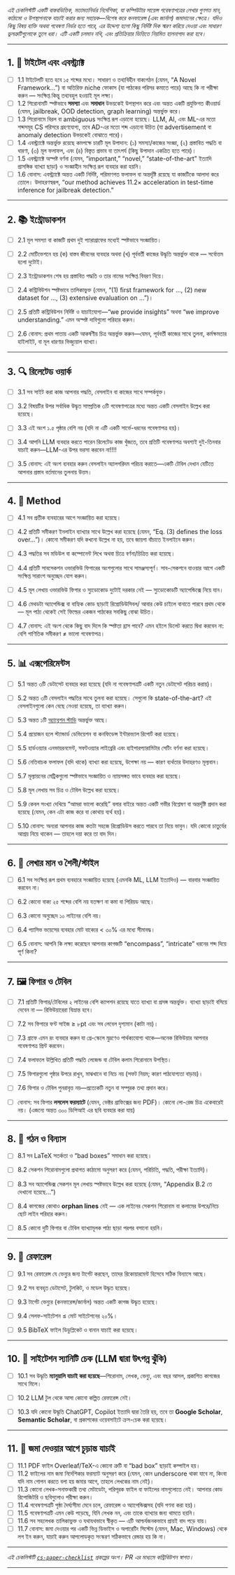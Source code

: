 _এই চেকলিস্টটি একটি বাস্তবভিত্তিক, মতামতনির্ভর নির্দেশিকা, যা কম্পিউটার সায়েন্স গবেষণাপত্রের লেখার গুণগত মান, কাঠামো ও উপস্থাপনাকে যাচাই করার জন্য সহায়ক—বিশেষ করে কনফারেন্স (এবং জার্নাল) জমাদানের ক্ষেত্রে। যদিও কিছু বিষয় ব্যক্তি অথবা গবেষণা নির্ভর হতে পারে, এর উদ্দেশ্য হলো কিছু নির্দিষ্ট দিক স্মরণ করিয়ে দেওয়া এবং সাধারণ ভুলত্রুটিগুলোকে তুলে ধরা। এটি একটি চলমান নথি, এবং প্রতিক্রিয়ার ভিত্তিতে নিয়মিত হালনাগাদ করা হবে।_

---

## 1. 🎯 টাইটেল এবং এবস্ট্র্যাক্ট

- [ ] 1.1 টাইটেলটি হতে হবে ১৫ শব্দের মধ্যে। সাধারণ ও তথ্যবিহীন বাক্যগঠন (যেমন, “A Novel Framework...”) বা অতিরিক্ত niche ফোকাস (যা পাঠকের পরিসর কমাতে পারে) আছে কি না পরীক্ষা করুন — সংক্ষিপ্ত কিন্তু তথ্যবহুল হওয়াই মূল লক্ষ্য।
- [ ] 1.2 শিরোনামটি স্পষ্টভাবে **সমস্যা** এবং **সমাধান** উভয়কেই উপস্থাপন করে এবং অন্তত একটি প্রযুক্তিগত কীওয়ার্ড (যেমন, jailbreak, OOD detection, graph learning) অন্তর্ভুক্ত করে।
- [ ] 1.3 শিরোনামে বিরল বা ambiguous সংক্ষিপ্ত রূপ এড়ানো হয়েছে। LLM, AI, এবং ML-এর মতো শব্দসমূহ CS পরিসরে গ্রহণযোগ্য, তবে AD-এর মতো শব্দ এড়ানো উচিত (যা advertisement বা anomaly detection উভয়কেই বোঝাতে পারে)।
- [ ] 1.4 এবস্ট্র্যাক্টে অন্তর্ভুক্ত রয়েছে কমপক্ষে চারটি মূল উপাদান: (১) সমস্যা/কাজের সংজ্ঞা, (২) প্রস্তাবিত পদ্ধতি বা ধারণা, (৩) মূল ফলাফল, এবং (৪) বিস্তৃত প্রভাব বা তাৎপর্য (কিছু উপাদান একত্রিত হতে পারে)।
- [ ] 1.5 এবস্ট্র্যাক্টে অস্পষ্ট বর্ণনা (যেমন, “important,” “novel,” “state-of-the-art” ইত্যাদি প্রাসঙ্গিক ব্যাখ্যা ছাড়া) ও সংজ্ঞাহীন সংক্ষিপ্ত রূপ ব্যবহার করা হয়নি।
- [ ] 1.6 বোনাস: এবস্ট্র্যাক্টে অন্তত একটি নির্দিষ্ট, পরিমাণগত ফলাফল বা অন্তর্দৃষ্টি রয়েছে যা কাজটিকে আলাদা করে তোলে। উদাহরণস্বরূপ, “our method achieves 11.2× acceleration in test-time inference for jailbreak detection.”

---

## 2. 📚 ইন্ট্রোডাকশন

- [ ] 2.1 মূল সমস্যা বা কাজটি প্রথম দুই প্যারাগ্রাফের মধ্যেই স্পষ্টভাবে সংজ্ঞায়িত।
- [ ] 2.2 মোটিভেশনে হয় (ক) বাস্তব জীবনের ব্যবহার অথবা (খ) পূর্ববর্তী কাজের উদ্ধৃতি অন্তর্ভুক্ত থাকে — সর্বোত্তম হলো দুটোই।
- [ ] 2.3 ইন্ট্রোডাকশন শেষ হয় প্রস্তাবিত পদ্ধতি ও তার নামের সংক্ষিপ্ত বিবরণ দিয়ে।
- [ ] 2.4 কন্ট্রিবিউশন স্পষ্টভাবে তালিকাভুক্ত (যেমন, “(1) first framework for ..., (2) new dataset for ..., (3) extensive evaluation on ...”)।
- [ ] 2.5 প্রতিটি কন্ট্রিবিউশন নির্দিষ্ট ও যাচাইযোগ্য—“we provide insights” অথবা “we improve understanding.” এমন অস্পষ্ট দাবিগুলো পরিহার করুন।
- [ ] 2.6 বোনাস: প্রথম পাতায় একটি আকর্ষণীয় চিত্র অন্তর্ভুক্ত করুন—যেমন, পূর্ববর্তী কাজের সাথে তুলনা, কর্মক্ষমতার হাইলাইট, বা মূল ধারণার ভিজ্যুয়াল ব্যাখ্যা।


---

## 3. 🔍 রিলেটেড ওয়ার্ক

- [ ] 3.1 সব সাইট করা কাজ আপনার পদ্ধতি, বেসলাইন বা কাজের সাথে সম্পর্কযুক্ত।
- [ ] 3.2 বিষয়টির উপর সর্বাধিক উদ্ধৃত সাম্প্রতিক ৩টি গবেষণাপত্রের মধ্যে অন্তত একটি বেসলাইন উল্লেখ করা হয়েছে।
- [ ] 3.3 এই অংশ ১.৫ পৃষ্ঠার বেশি নয় (যদি না এটি একটি সার্ভে-ধরনের গবেষণাপত্র হয়)।
- [ ] 3.4 আপনি LLM ব্যবহার করতে পারেন রিলেটেড কাজ খুঁজতে, তবে প্রতিটি গবেষণাপত্র অবশ্যই দুই-তিনবার যাচাই করুন—LLM-এর উপর ভরসা করবেন না!!!!
- [ ] 3.5 বোনাস: এই অংশ ব্যবহার করুন বেসলাইন অ্যালগরিদম পরিচয় করাতে—একটি টেবিল দেখান যেটিতে আপনার প্রস্তাব বর্তমানের তুলনায় উত্তম।


---

## 4. 🧪 Method

- [ ] 4.1 সব প্রতীক ব্যবহারের আগে সংজ্ঞায়িত করা হয়েছে।
- [ ] 4.2 প্রতিটি সমীকরণ ইনলাইন ব্যাখ্যার সাথে উল্লেখ করা হয়েছে (যেমন, “Eq. (3) defines the loss over…”)। কোনো সমীকরণ যদি কখনো উল্লেখ না হয়, তবে জায়গা বাঁচাতে ইনলাইনে করুন।
- [ ] 4.3 পদ্ধতির সব মডিউল বা কম্পোনেন্ট লিখে অথবা চিত্রে বর্ণনা/চিত্রিত করা হয়েছে।
- [ ] 4.4 প্রতিটি সাবসেকশন ওভারভিউ ফিগারের অংশগুলোর সাথে সামঞ্জস্যপূর্ণ। সাব-সেকশনে যাওয়ার আগে একটি সংক্ষিপ্ত সারাংশ অনুচ্ছেদ যোগ করুন।
- [ ] 4.5 মূল লেখায় ওভারভিউ ফিগার ও স্যুডোকোড দুটোই দরকার নেই — স্যুডোকোডটি অ্যাপেন্ডিক্সে নিয়ে যান।
- [ ] 4.6 মেথডটা অ্যাপেন্ডিক্স বা বাহ্যিক কোড ছাড়াই রিপ্রোডিউসিবল/ আবার কেউ চাইলে বানাতে পারবে প্রথম থেকে — মূল পাঠ্য থেকেই সেই ফিল্ডের একজন পাঠকের সবকিছু বোঝা উচিত।
- [ ] 4.7 বোনাস: এই অংশ থেকে কিছু বাদ দিলে কি  স্পষ্টতা হ্রাস পাবে? এমন হইলে ডিলেট করতে দ্বিধা করবেন না: বেশি গাণিতিক সমীকরণ ≠ ভালো গবেষণাপত্র।


---

## 5. 📊 এক্সপেরিমেন্টস

- [ ] 5.1 অন্তত ৩টি ডেটাসেট ব্যবহার করা হয়েছে (যদি না গবেষণাপত্রটি একটি নতুন ডেটাসেট পরিচয় করায়)।
- [ ] 5.2 অন্তত ৩টি বেসলাইন পদ্ধতির সাথে তুলনা করা হয়েছে। সেগুলো কি state-of-the-art? এই বেসলাইনগুলো কেন বেছে নেওয়া হয়েছে, তা ব্যাখ্যা করুন।
- [ ] 5.3 অন্তত ১টি [অ্যাব্লেশন স্টাডি](https://www.baeldung.com/cs/ml-ablation-study) অন্তর্ভুক্ত আছে।
- [ ] 5.4 প্রয়োজন হলে স্ট্যান্ডার্ড ডেভিয়েশন বা কনফিডেন্স ইন্টারভ্যাল রিপোর্ট করা হয়েছে।
- [ ] 5.5 হার্ডওয়্যার এনভায়রনমেন্ট, সফটওয়্যার লাইব্রেরি এবং হাইপারপ্যারামিটার সেটিং বর্ণনা করা হয়েছে।
- [ ] 5.6 নেতিবাচক ফলাফল (যদি থাকে) ব্যাখ্যা করা হয়েছে, উপেক্ষা নয় — কারণ ব্যর্থতার উদাহরণও মূল্যবান।
- [ ] 5.7 মূল্যায়নের মেট্রিকগুলো স্পষ্টভাবে সংজ্ঞায়িত ও ন্যায়সঙ্গত ভাবে ব্যবহার করা হয়েছে।
- [ ] 5.8 মূল লেখায় সব চিত্র ও টেবিল উল্লেখ করা হয়েছে।
- [ ] 5.9 কেবল সংখ্যা দেখিয়ে “আমরা ভালো করেছি” বলার বাইরে অন্তত একটি গভীর বিশ্লেষণ বা অন্তর্দৃষ্টি প্রদান করা হয়েছে (যেমন, কেন এটা কাজ করে বা কোথায় ব্যর্থ হয়)।
- [ ] 5.10 বোনাস: অন্যরা আপনার কাজ কতটা সহজে রিপ্রোডিউস করতে পারবে তা নিয়ে ভাবুন। যদি কোনো চাতুর্যের আশ্রয় নিয়ে থাকেন — তাহলে দয়া করে তা বাদ দিন।




---

## 6. 🧾 লেখার মান ও শৈলী/স্টাইল

- [ ] 6.1 সব সংক্ষিপ্ত রূপ প্রথম ব্যবহারে সংজ্ঞায়িত হয়েছে (এমনকি ML, LLM ইত্যাদিও) — বারবার সংজ্ঞায়িত করবেন না।
- [ ] 6.2 কোনো বাক্য ২৫ শব্দের বেশি নয় যতক্ষণ না কমা বা পিরিয়ড আছে।
- [ ] 6.3 কোনো অনুচ্ছেদ ১০ লাইনের বেশি নয়।
- [ ] 6.4 প্যাসিভ ভয়েসের ব্যবহার মোট বাক্যের < ৩০% এর মধ্যে সীমাবদ্ধ।
- [ ] 6.5 বোনাস: আপনি কি লক্ষ্য করেছেন আপনার কাগজটি “encompass”, “intricate” ধরনের শব্দ দিয়ে পূর্ণ কিনা?


---

## 7. 🖼️ ফিগার ও টেবিল

- [ ] 7.1 প্রতিটি ফিগার/টেবিলের ২ লাইনের বেশি ক্যাপশন রয়েছে যাতে ব্যাখ্যা বা প্রসঙ্গ অন্তর্ভুক্ত। ব্যাখ্যা ছাড়াই বসিয়ে দেবেন না — রিভিউয়ারেরা বিভ্রান্ত হবে।
- [ ] 7.2 সব ফিগারে ফন্ট সাইজ ≥ ৮pt এবং সব লেবেল দৃশ্যমান (কাটা নয়)।
- [ ] 7.3 গ্রাফে এমন রং ব্যবহার করুন যা গ্রে-স্কেলে মুদ্রণেও পার্থক্যযোগ্য থাকে—অনেক রিভিউয়ার আপনার গবেষণাপত্র প্রিন্ট করবেন।
- [ ] 7.4 ফলাফলে উল্লিখিত প্রতিটি পদ্ধতি লেজেন্ড বা টেবিল কলাম শিরোনামে উপস্থিত।
- [ ] 7.5 ফিগারগুলো পৃষ্ঠার উপরে রাখুন, মাঝখানে বা নিচে নয় (সফট নিয়ম; কারণ পাঠযোগ্যতা বাড়ায়)।
- [ ] 7.6 ফিগার ও টেবিল পুনরাবৃত্ত নয়—প্রত্যেকটি নতুন বা সম্পূরক তথ্য প্রদান করে।
- [ ] বোনাস: সব ফিগার **লসলেস ফরম্যাটে** (যেমন, ভেক্টর গ্রাফিক্সের জন্য PDF)। কোনো লো-রেজ চিত্র একেবারেই নয়। (এজন্যে অন্তত ৩০০ ডিপিআই এর ছবি ব্যবহার করা যায়)



---

## 8. 🧱 গঠন ও বিন্যাস

- [ ] 8.1 সব LaTeX সতর্কতা ও “bad boxes” সমাধান করা হয়েছে।
- [ ] 8.2 সেকশন শিরোনামগুলো প্রথাগত কাঠামো অনুসরণ করে (যেমন, পরিচিতি, পদ্ধতি, পরীক্ষা ইত্যাদি)।
- [ ] 8.3 সব অ্যাপেন্ডিক্স সেকশন মূল লেখায় স্পষ্টভাবে উল্লেখ করা হয়েছে (যেমন, “Appendix B.2 তে দেখানো হয়েছে…”)
- [ ] 8.4 কাগজের কোথাও **orphan lines** নেই — এক লাইনের সেকশন শিরোনাম বা কলামের উপরে/নিচে ছোট লাইন পরিহার করুন।
- [ ] 8.5 কোনো দুটি ফিগার বা টেবিল ব্যাখ্যামূলক পাঠ্য ছাড়া পরপর বসানো হয়নি।


---

## 9. 📎 রেফারেন্স

- [ ] 9.1 সব রেফারেন্স যে ভেন্যুর জন্য টার্গেট করছেন, তাদের রিকোয়ারমেন্ট হিসেবে সঠিক বিন্যাসে আছে।
- [ ] 9.2 সব ব্যবহৃত ডেটাসেট, টুলকিট, ও মডেল উদ্ধৃত হয়েছে।
- [ ] 9.3 টার্গেট ভেন্যুর (কনফারেন্স/জার্নাল) অন্তত একটি কাগজ উদ্ধৃত হয়েছে।
- [ ] 9.4 সেলফ-সাইটেশন ≤ মোট সাইটেশনের ২০%।
- [ ] 9.5 BibTeX ফাইল ডিডুপ্লিকেট ও বানান যাচাই করা হয়েছে।


---

## 10. 🛑 সাইটেশন স্যানিটি চেক (LLM দ্বারা উৎপন্ন ঝুঁকি)

- [ ] 10.1 সব উদ্ধৃতি **ম্যানুয়ালি যাচাই করা হয়েছে**—শিরোনাম, লেখক, ভেন্যু, এবং বছর আসল, প্রকাশিত কাগজের সাথে মিলে।
- [ ] 10.2 LLM টুল থেকে আসা কোনো কল্পিত রেফারেন্স নেই।
- [ ] 10.3 যদি কোনো উদ্ধৃতি ChatGPT, Copilot ইত্যাদি দ্বারা তৈরি হয়, তবে তা **Google Scholar**, **Semantic Scholar**, বা প্রকাশকের ওয়েবসাইটে ক্রস-চেক করা হয়েছে।


---

## 11. 🧠 জমা দেওয়ার আগে চূড়ান্ত যাচাই

- [ ] 11.1 PDF ফাইল Overleaf/TeX-এ কোনো ত্রুটি বা “bad box” ছাড়াই কম্পাইল হয়।
- [ ] 11.2 ফাইলের নাম জমা নির্দেশিকার ফরম্যাট অনুসরণ করে (যেমন, কোন underscore থাকা যাবে না, কিংবা যদি নাম গোপন করতে বলা হয় জমার আগে, তাহলে লেখকের নাম নেই)।
- [ ] 11.3 কোনো লেখক-সনাক্তকারী তথ্য মেটাডেটা, পরিপূরক ফাইল বা ফাইলের নামগুলোতে নেই। আপনার কোড রিপোজিটরি ও ছবিগুলোও পরীক্ষা করুন।
- [ ] 11.4 গবেষণাপত্রটি পৃষ্ঠা দৈর্ঘ্যসীমা মেনে চলে, রেফারেন্স ও অ্যাপেন্ডিক্সসহ (যদি গণনা করা হয়)।
- [ ] 11.5 গবেষণাপত্রটি এমন কেউ পড়েছে, যিনি লেখক নন, এবং তাকে ব্যাখ্যার জন্য থামতে হয়নি।
- [ ] 11.6 সব সহলেখক তালিকাভুক্ত ও যথাযথভাবে স্বীকৃত — এটি আশ্চর্যজনকভাবে প্রায়ই বাদ পড়ে যায়।
- [ ] 11.7 বোনাস: জমা দেওয়ার পর একটি ভিন্ন ডিভাইস ও অপারেটিং সিস্টেম (যেমন, Mac, Windows) থেকে লগ ইন করুন, যাচাই করুন আপলোডকৃত সংস্করণ সঠিকভাবে রেন্ডার হয় কি না।
---

_এই চেকলিস্টটি [`cs-paper-checklist`](https://github.com/yzhao062/cs-paper-checklist) প্রকল্পের অংশ। PR এর মাধ্যমে কন্ট্রিবিউশন স্বাগত।_

---
